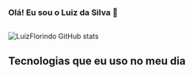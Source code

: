 ### Olá! Eu sou o Luiz da Silva 🤚
<a href="www.linkedin.com/in/devluizsilvaofc">
 <img alt="" src="https://img.shields.io/badge/LinkedIn-0077B5?style=for-the-badge&logo=linkedin&logoColor=white"/> 
<a/>


![LuizFlorindo GitHub stats](https://github-readme-stats.vercel.app/api?username=LuizFlorindo&show_icons=true&theme=dracula)

## Tecnologias que eu uso no meu dia
<div style="display: inline_block">
 <img align="center" alt="" src="https://img.shields.io/badge/PHP-777BB4?style=for-the-badge&logo=php&logoColor=white">
 <img align="center" alt="" src="https://img.shields.io/badge/CSS3-1572B6?style=for-the-badge&logo=css3&logoColor=white">
 <img align="center" alt="" src="https://img.shields.io/badge/HTML5-E34F26?style=for-the-badge&logo=html5&logoColor=white">
 <img align="center" alt="" src="https://img.shields.io/badge/JavaScript-F7DF1E?style=for-the-badge&logo=javascript&logoColor=black">
 <img align="center" alt="" src="https://img.shields.io/badge/React-20232A?style=for-the-badge&logo=react&logoColor=61DAFB">
 <img align="center" alt="" src="https://img.shields.io/badge/Bootstrap-563D7C?style=for-the-badge&logo=bootstrap&logoColor=white">
 <img align="center" alt="" src="https://img.shields.io/badge/MySQL-00000F?style=for-the-badge&logo=mysql&logoColor=white">
 <img align="center" alt="" src="https://img.shields.io/badge/PostgreSQL-316192?style=for-the-badge&logo=postgresql&logoColor=white">
</div>
